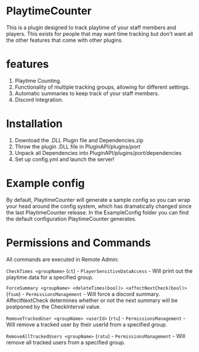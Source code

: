 # PlaytimeCounter
This is a plugin designed to track playtime of your staff members and players. 
This exists for people that may want time tracking but don't want all the other features that come with other plugins.

# features
1. Playtime Counting.
2. Functionality of multiple tracking groups, allowing for different settings.
3. Automatic summaries to keep track of your staff members.
4. Discord Integration.

# Installation
1. Download the .DLL Plugin file and Dependencies.zip
2. Throw the plugin .DLL file in PluginAPI/plugins/*port*
3. Unpack all Dependencies into PluginAPI/plugins/*port*/dependencies
4. Set up config.yml and launch the server!

# Example config
By default, PlaytimeCounter will generate a sample config so you can wrap your head around the config system, which has dramatically changed since the last PlaytimeCounter release.
In the ExampleConfig folder you can find the default configuration PlaytimeCounter generates.

# Permissions and Commands
All commands are executed in Remote Admin:

`CheckTimes <groupName>` (`ct`) - `PlayerSensitiveDataAccess` - Will print out the playtime data for a specified group.

`ForceSummary <groupName> <deleteTimes(bool)> <affectNextCheck(bool)>` (`fsum`) - `PermissionsManagement` - Will force a discord summary. AffectNextCheck determines whether or not the next summary will be postponed by the CheckInterval value.

`RemoveTrackedUser <groupName> <userId>` (`rtu`) - `PermissionsManagement` - Will remove a tracked user by their userId from a specified group.

`RemoveAllTrackedUsers <groupName>` (`ratu`) - `PermissionsManagement` - Will remove all tracked users from a specified group.